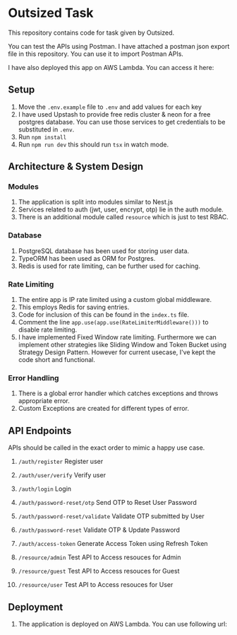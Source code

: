 # Outsized Task

This repository contains code for task given by Outsized.

You can test the APIs using Postman. I have attached a postman json export file in this repository. You can use it to import Postman APIs.

I have also deployed this app on AWS Lambda. You can access it here: 

## Setup

1. Move the `.env.example` file to `.env` and add values for each key
2. I have used Upstash to provide free redis cluster & neon for a free postgres database. You can use those services to get credentials to be substituted in `.env`.
3. Run `npm install`
4. Run `npm run dev` this should run `tsx` in watch mode.

## Architecture & System Design
### Modules
1. The application is split into modules similar to Nest.js
2. Services related to auth (jwt, user, encrypt, otp) lie in the auth module. 
3. There is an additional module called `resource` which is just to test RBAC.

### Database
1. PostgreSQL database has been used for storing user data.
2. TypeORM has been used as ORM for Postgres.
2. Redis is used for rate limiting, can be further used for caching.

### Rate Limiting
1. The entire app is IP rate limited using a custom global middleware. 
2. This employs Redis for saving entries. 
3. Code for inclusion of this can be found in the `index.ts` file.
4. Comment the line `app.use(app.use(RateLimiterMiddleware()))` to disable rate limiting.
5. I have implemented Fixed Window rate limiting. Furthermore we can implement other strategies like Sliding Window and Token Bucket using Strategy Design Pattern. However for current usecase, I've kept the code short and functional.

### Error Handling
1. There is a global error handler which catches exceptions and throws appropriate error.
2. Custom Exceptions are created for different types of error.

## API Endpoints
APIs should be called in the exact order to mimic a happy use case.
1. `/auth/register` Register user
2. `/auth/user/verify` Verify user
3. `/auth/login` Login
4. `/auth/password-reset/otp` Send OTP to Reset User Password
5. `/auth/password-reset/validate` Validate OTP submitted by User
6. `/auth/password-reset` Validate OTP & Update Password
7. `/auth/access-token` Generate Access Token using Refresh Token

8. `/resource/admin` Test API to Access resouces for Admin
9. `/resource/guest` Test API to Access resouces for Guest
10. `/resource/user` Test API to Access resouces for User

## Deployment
1. The application is deployed on AWS Lambda. You can use following url: 